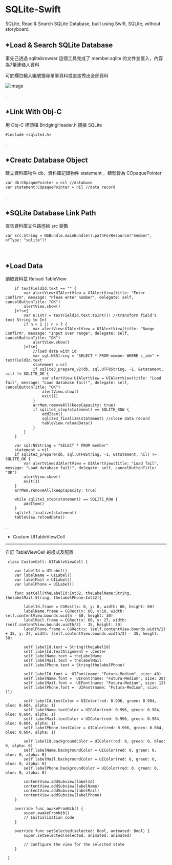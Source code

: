 # SQLite-Swift
SQLite, Read &amp; Search SQLite Database, built using Swift, SQLite, without storyboard


*Load & Search SQLite Database
-------------------------------------------------------------------
事先己透過 sqlitebrowser 這個工具完成了 member.sqlite 的文件並置入，內容為7筆連絡人資料

可於欄位輸入編號搜尋單筆資料或直接秀出全部資料

![image](https://github.com/Smith0314/Sqlite-Select/blob/master/screenshots/screenshots.png)

.

*Link With Obj-C
-------------------------------------------------------------------
用 Obj-C 標頭檔 BridgingHeader.h 撟接 SQLite

    #include <sqlite3.h>
	
.

*Creatc Database Object
-------------------------------------------------------------------
建立資料庫物件 db、資料庫記錄物件 statement ，類型皆為 COpaquePointer

    var db:COpaquePointer = nil //database
    var statement:COpaquePointer = nil //data record

.

*SQLite Database Link Path
-------------------------------------------------------------------
宣告資料庫文件路徑給 src 變數

    var src:String = NSBundle.mainBundle().pathForResource("member", ofType: "sqlite")!

.

*Load Data
-------------------------------------------------------------------
讀取資料並 Reload TableView

        if textFieldId.text == "" {
            var alertView:UIAlertView = UIAlertView(title: "Enter Confirm", message: "Plese enter number", delegate: self, cancelButtonTitle: "OK")
            alertView.show()
        }else{
            var n:Int? = textFieldId.text.toInt()! //transform field's text String to Int
            if n < 1 || n > 7 {
                var alertView:UIAlertView = UIAlertView(title: "Range Confirm", message: "Input over range", delegate: self, cancelButtonTitle: "OK")
                alertView.show()
            }else{
                //load data with id
                var sql:NSString = "SELECT * FROM member WHERE s_id=" + textFieldId.text
                statement = nil
                if sqlite3_prepare_v2(db, sql.UTF8String, -1, &statement, nil) != SQLITE_OK {
                    var alertView:UIAlertView = UIAlertView(title: "Load fail", message: "Load database fail!", delegate: self, cancelButtonTitle: "OK")
                    alertView.show()
                    exit(1)
                }
                arrMem.removeAll(keepCapacity: true)
                if sqlite3_step(statement) == SQLITE_ROW {
                    addItem()
                    sqlite3_finalize(statement) //close data record
                    tableView.reloadData()
                }
            }
        }

        var sql:NSString = "SELECT * FROM member"
        statement = nil
        if sqlite3_prepare(db, sql.UTF8String, -1, &statement, nil) != SQLITE_OK {
            var alertView:UIAlertView = UIAlertView(title: "Load fail", message: "Load database fail!", delegate: self, cancelButtonTitle: "OK")
            alertView.show()
            exit(1)
        }
        arrMem.removeAll(keepCapacity: true)
        
        while sqlite3_step(statement) == SQLITE_ROW {
            addItem()
        }
        sqlite3_finalize(statement)
        tableView.reloadData()
  
.

* Custom UITableViewCell
-------------------------------------------------------------------
自訂 TableViewCell 的樣式及配置

	 class CustomCell: UITableViewCell {
	    
	    var labelId = UILabel()
	    var labelName = UILabel()
	    var labelMail = UILabel()
	    var labelPhone = UILabel()
	    
	    func setCell(theLabelId:Int32, theLabelName:String, thelabelMail:String, thelabelPhone:Int32){
	        
	        labelId.frame = CGRect(x: 0, y: 0, width: 60, height: 60)
	        labelName.frame = CGRect(x: 60, y:10, width: self.contentView.bounds.width - 60, height: 30)
	        labelMail.frame = CGRect(x: 60, y: 27, width: (self.contentView.bounds.width/2) - 35, height: 30)
	        labelPhone.frame = CGRect(x: (self.contentView.bounds.width/2) + 35, y: 27, width: (self.contentView.bounds.width/2) - 35, height: 30)
	        
	        self.labelId.text = String(theLabelId)
	        self.labelId.textAlignment = .Center
	        self.labelName.text = theLabelName
	        self.labelMail.text = thelabelMail
	        self.labelPhone.text = String(thelabelPhone)
	        
	        self.labelId.font =  UIFont(name: "Futura-Medium", size: 40)
	        self.labelName.font =  UIFont(name: "Futura-Medium", size: 20)
	        self.labelMail.font =  UIFont(name: "Futura-Medium", size: 12)
	        self.labelPhone.font =  UIFont(name: "Futura-Medium", size: 11)
	        
	        self.labelId.textColor = UIColor(red: 0.996, green: 0.984, blue: 0.604, alpha: 1)
	        self.labelName.textColor = UIColor(red: 0.996, green: 0.984, blue: 0.604, alpha: 1)
	        self.labelMail.textColor = UIColor(red: 0.996, green: 0.984, blue: 0.604, alpha: 1)
	        self.labelPhone.textColor = UIColor(red: 0.996, green: 0.984, blue: 0.604, alpha: 1)
	        
	        self.labelId.backgroundColor = UIColor(red: 0, green: 0, blue: 0, alpha: 0)
	        self.labelName.backgroundColor = UIColor(red: 0, green: 0, blue: 0, alpha: 0)
	        self.labelMail.backgroundColor = UIColor(red: 0, green: 0, blue: 0, alpha: 0)
	        self.labelPhone.backgroundColor = UIColor(red: 0, green: 0, blue: 0, alpha: 0)
	        
	        contentView.addSubview(labelId)
	        contentView.addSubview(labelName)
	        contentView.addSubview(labelMail)
	        contentView.addSubview(labelPhone)
	    }
	    
	    override func awakeFromNib() {
	        super.awakeFromNib()
	        // Initialization code
	    }
	    
	    override func setSelected(selected: Bool, animated: Bool) {
	        super.setSelected(selected, animated: animated)
	        
	        // Configure the view for the selected state
	    }
	    
	 }

